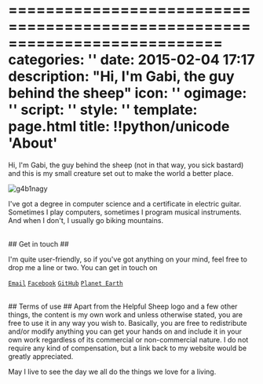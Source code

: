 ===========================================================================
categories: ''
date: 2015-02-04 17:17
description: "Hi, I'm Gabi, the guy behind the sheep"
icon: ''
ogimage: ''
script: ''
style: ''
template: page.html
title: !!python/unicode 'About'
===========================================================================

Hi, I'm Gabi, the guy behind the sheep (not in that way, you sick bastard) and this is my small creature set out to make the world a better place.

<img class="img-full" src="gabi.jpg" alt="g4b1nagy">

I've got a degree in computer science and a certificate in electric guitar. Sometimes I play computers, sometimes I program musical instruments. And when I don't, I usually go biking mountains.



<br>
## Get in touch ##

I'm quite user-friendly, so if you've got anything on your mind, feel free to drop me a line or two. You can get in touch on

<a id="email" href="mailto:gabi_screw_your_spam@helpfulsheep.com"><code>Email</code></a> [`Facebook`](https://www.facebook.com/g4b1nagy) [`GitHub`](https://github.com/g4b1nagy/) [`Planet Earth`](https://goo.gl/maps/lomyJ)



<br>
## Terms of use ##
Apart from the Helpful Sheep logo and a few other things, the content is my own work and unless otherwise stated, you are free to use it in any way you wish to. Basically, you are free to redistribute and/or modify anything you can get your hands on and include it in your own work regardless of its commercial or non-commercial nature. I do not require any kind of compensation, but a link back to my website would be greatly appreciated.

May I live to see the day we all do the things we love for a living.

